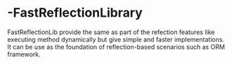 # -FastReflectionLibrary
FastReflectionLib provide the same as part of the refection features like executing method dynamically but give simple and faster implementations. It can be use as the foundation of reflection-based scenarios such as ORM framework.
